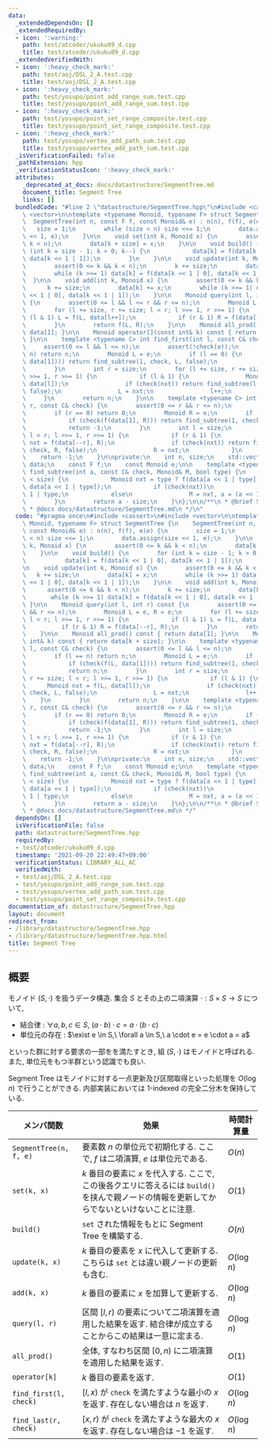 ```yaml
---
data:
  _extendedDependsOn: []
  _extendedRequiredBy:
  - icon: ':warning:'
    path: test/atcoder/ukuku09_d.cpp
    title: test/atcoder/ukuku09_d.cpp
  _extendedVerifiedWith:
  - icon: ':heavy_check_mark:'
    path: test/aoj/DSL_2_A.test.cpp
    title: test/aoj/DSL_2_A.test.cpp
  - icon: ':heavy_check_mark:'
    path: test/yosupo/point_add_range_sum.test.cpp
    title: test/yosupo/point_add_range_sum.test.cpp
  - icon: ':heavy_check_mark:'
    path: test/yosupo/point_set_range_composite.test.cpp
    title: test/yosupo/point_set_range_composite.test.cpp
  - icon: ':heavy_check_mark:'
    path: test/yosupo/vertex_add_path_sum.test.cpp
    title: test/yosupo/vertex_add_path_sum.test.cpp
  _isVerificationFailed: false
  _pathExtension: hpp
  _verificationStatusIcon: ':heavy_check_mark:'
  attributes:
    _deprecated_at_docs: docs/datastructure/SegmentTree.md
    document_title: Segment Tree
    links: []
  bundledCode: "#line 2 \"datastructure/SegmentTree.hpp\"\n#include <cassert>\n#include\
    \ <vector>\n\ntemplate <typename Monoid, typename F> struct SegmentTree {\n  \
    \  SegmentTree(int n, const F f, const Monoid& e) : n(n), f(f), e(e) {\n     \
    \   size = 1;\n        while (size < n) size <<= 1;\n        data.assign(size\
    \ << 1, e);\n    }\n\n    void set(int k, Monoid x) {\n        assert(0 <= k &&\
    \ k < n);\n        data[k + size] = x;\n    }\n\n    void build() {\n        for\
    \ (int k = size - 1; k > 0; k--) {\n            data[k] = f(data[k << 1 | 0],\
    \ data[k << 1 | 1]);\n        }\n    }\n\n    void update(int k, Monoid x) {\n\
    \        assert(0 <= k && k < n);\n        k += size;\n        data[k] = x;\n\
    \        while (k >>= 1) data[k] = f(data[k << 1 | 0], data[k << 1 | 1]);\n  \
    \  }\n\n    void add(int k, Monoid x) {\n        assert(0 <= k && k < n);\n  \
    \      k += size;\n        data[k] += x;\n        while (k >>= 1) data[k] = f(data[k\
    \ << 1 | 0], data[k << 1 | 1]);\n    }\n\n    Monoid query(int l, int r) const\
    \ {\n        assert(0 <= l && l <= r && r <= n);\n        Monoid L = e, R = e;\n\
    \        for (l += size, r += size; l < r; l >>= 1, r >>= 1) {\n            if\
    \ (l & 1) L = f(L, data[l++]);\n            if (r & 1) R = f(data[--r], R);\n\
    \        }\n        return f(L, R);\n    }\n\n    Monoid all_prod() const { return\
    \ data[1]; }\n\n    Monoid operator[](const int& k) const { return data[k + size];\
    \ }\n\n    template <typename C> int find_first(int l, const C& check) {\n   \
    \     assert(0 <= l && l <= n);\n        assert(!check(e));\n        if (l ==\
    \ n) return n;\n        Monoid L = e;\n        if (l == 0) {\n            if (check(f(L,\
    \ data[1]))) return find_subtree(1, check, L, false);\n            return n;\n\
    \        }\n        int r = size;\n        for (l += size, r += size; l < r; l\
    \ >>= 1, r >>= 1) {\n            if (l & 1) {\n                Monoid nxt = f(L,\
    \ data[l]);\n                if (check(nxt)) return find_subtree(l, check, L,\
    \ false);\n                L = nxt;\n                l++;\n            }\n   \
    \     }\n        return n;\n    }\n\n    template <typename C> int find_last(int\
    \ r, const C& check) {\n        assert(0 <= r && r <= n);\n        assert(!check(e));\n\
    \        if (r == 0) return 0;\n        Monoid R = e;\n        if (r == n) {\n\
    \            if (check(f(data[1], R))) return find_subtree(1, check, R, true);\n\
    \            return -1;\n        }\n        int l = size;\n        for (r += size;\
    \ l < r; l >>= 1, r >>= 1) {\n            if (r & 1) {\n                Monoid\
    \ nxt = f(data[--r], R);\n                if (check(nxt)) return find_subtree(r,\
    \ check, R, false);\n                R = nxt;\n            }\n        }\n    \
    \    return -1;\n    }\n\nprivate:\n    int n, size;\n    std::vector<Monoid>\
    \ data;\n    const F f;\n    const Monoid e;\n\n    template <typename C> int\
    \ find_subtree(int a, const C& check, Monoid& M, bool type) {\n        while (a\
    \ < size) {\n            Monoid nxt = type ? f(data[a << 1 | type], M) : f(M,\
    \ data[a << 1 | type]);\n            if (check(nxt))\n                a = a <<\
    \ 1 | type;\n            else\n                M = nxt, a = (a << 1 | 1) - type;\n\
    \        }\n        return a - size;\n    }\n};\n\n/**\n * @brief Segment Tree\n\
    \ * @docs docs/datastructure/SegmentTree.md\n */\n"
  code: "#pragma once\n#include <cassert>\n#include <vector>\n\ntemplate <typename\
    \ Monoid, typename F> struct SegmentTree {\n    SegmentTree(int n, const F f,\
    \ const Monoid& e) : n(n), f(f), e(e) {\n        size = 1;\n        while (size\
    \ < n) size <<= 1;\n        data.assign(size << 1, e);\n    }\n\n    void set(int\
    \ k, Monoid x) {\n        assert(0 <= k && k < n);\n        data[k + size] = x;\n\
    \    }\n\n    void build() {\n        for (int k = size - 1; k > 0; k--) {\n \
    \           data[k] = f(data[k << 1 | 0], data[k << 1 | 1]);\n        }\n    }\n\
    \n    void update(int k, Monoid x) {\n        assert(0 <= k && k < n);\n     \
    \   k += size;\n        data[k] = x;\n        while (k >>= 1) data[k] = f(data[k\
    \ << 1 | 0], data[k << 1 | 1]);\n    }\n\n    void add(int k, Monoid x) {\n  \
    \      assert(0 <= k && k < n);\n        k += size;\n        data[k] += x;\n \
    \       while (k >>= 1) data[k] = f(data[k << 1 | 0], data[k << 1 | 1]);\n   \
    \ }\n\n    Monoid query(int l, int r) const {\n        assert(0 <= l && l <= r\
    \ && r <= n);\n        Monoid L = e, R = e;\n        for (l += size, r += size;\
    \ l < r; l >>= 1, r >>= 1) {\n            if (l & 1) L = f(L, data[l++]);\n  \
    \          if (r & 1) R = f(data[--r], R);\n        }\n        return f(L, R);\n\
    \    }\n\n    Monoid all_prod() const { return data[1]; }\n\n    Monoid operator[](const\
    \ int& k) const { return data[k + size]; }\n\n    template <typename C> int find_first(int\
    \ l, const C& check) {\n        assert(0 <= l && l <= n);\n        assert(!check(e));\n\
    \        if (l == n) return n;\n        Monoid L = e;\n        if (l == 0) {\n\
    \            if (check(f(L, data[1]))) return find_subtree(1, check, L, false);\n\
    \            return n;\n        }\n        int r = size;\n        for (l += size,\
    \ r += size; l < r; l >>= 1, r >>= 1) {\n            if (l & 1) {\n          \
    \      Monoid nxt = f(L, data[l]);\n                if (check(nxt)) return find_subtree(l,\
    \ check, L, false);\n                L = nxt;\n                l++;\n        \
    \    }\n        }\n        return n;\n    }\n\n    template <typename C> int find_last(int\
    \ r, const C& check) {\n        assert(0 <= r && r <= n);\n        assert(!check(e));\n\
    \        if (r == 0) return 0;\n        Monoid R = e;\n        if (r == n) {\n\
    \            if (check(f(data[1], R))) return find_subtree(1, check, R, true);\n\
    \            return -1;\n        }\n        int l = size;\n        for (r += size;\
    \ l < r; l >>= 1, r >>= 1) {\n            if (r & 1) {\n                Monoid\
    \ nxt = f(data[--r], R);\n                if (check(nxt)) return find_subtree(r,\
    \ check, R, false);\n                R = nxt;\n            }\n        }\n    \
    \    return -1;\n    }\n\nprivate:\n    int n, size;\n    std::vector<Monoid>\
    \ data;\n    const F f;\n    const Monoid e;\n\n    template <typename C> int\
    \ find_subtree(int a, const C& check, Monoid& M, bool type) {\n        while (a\
    \ < size) {\n            Monoid nxt = type ? f(data[a << 1 | type], M) : f(M,\
    \ data[a << 1 | type]);\n            if (check(nxt))\n                a = a <<\
    \ 1 | type;\n            else\n                M = nxt, a = (a << 1 | 1) - type;\n\
    \        }\n        return a - size;\n    }\n};\n\n/**\n * @brief Segment Tree\n\
    \ * @docs docs/datastructure/SegmentTree.md\n */"
  dependsOn: []
  isVerificationFile: false
  path: datastructure/SegmentTree.hpp
  requiredBy:
  - test/atcoder/ukuku09_d.cpp
  timestamp: '2021-09-20 22:49:47+09:00'
  verificationStatus: LIBRARY_ALL_AC
  verifiedWith:
  - test/aoj/DSL_2_A.test.cpp
  - test/yosupo/point_add_range_sum.test.cpp
  - test/yosupo/vertex_add_path_sum.test.cpp
  - test/yosupo/point_set_range_composite.test.cpp
documentation_of: datastructure/SegmentTree.hpp
layout: document
redirect_from:
- /library/datastructure/SegmentTree.hpp
- /library/datastructure/SegmentTree.hpp.html
title: Segment Tree
---
```

## 概要
モノイド $(S, \cdot)$ を扱うデータ構造. 集合 $S$ とその上の二項演算 $\cdot : S \times S \to S$ について,

- 結合律 : $\forall a, b, c \in S,\ (a \cdot b) \cdot c = a \cdot (b \cdot c)$
- 単位元の存在 : $\exist e \in S,\ \forall a \in S,\ a \cdot e = e \cdot a = a$

といった群に対する要求の一部をを満たすとき, 組 $(S,\cdot)$ はモノイドと呼ばれる. また, 単位元をもつ半群という認識でも良い.

Segment Tree はモノイドに対する一点更新及び区間取得といった処理を $O(\log n)$ で行うことができる. 内部実装においては 1-indexed の完全二分木を保持している.

| メンバ関数             | 効果                                                                                                                                          | 時間計算量  |
| ---------------------- | --------------------------------------------------------------------------------------------------------------------------------------------- | ----------- |
| `SegmentTree(n, f, e)` | 要素数 $n$ の単位元で初期化する. ここで, $f$ は二項演算, $e$ は単位元である.                                                                  | $O(n)$      |
| `set(k, x)`            | $k$ 番目の要素に $x$ を代入する. ここで, この後各クエリに答えるには `build()` を挟んで親ノードの情報を更新してからでないといけないことに注意. | $O(1)$      |
| `build()`              | `set` された情報をもとに Segment Tree を構築する.                                                                                             | $O(n)$      |
| `update(k, x)`         | $k$ 番目の要素を $x$ に代入して更新する. こちらは `set` とは違い親ノードの更新も含む.                                                         | $O(\log n)$ |
| `add(k, x)`            | $k$ 番目の要素に $x$ を加算して更新する.                                                                                                      | $O(\log n)$ |
| `query(l, r)`          | 区間 $[l, r)$ の要素について二項演算を適用した結果を返す. 結合律が成立することからこの結果は一意に定まる.                                     | $O(\log n)$ |
| `all_prod()`           | 全体, すなわち区間 $[0, n)$ に二項演算を適用した結果を返す.                                                                                   | $O(1)$      |
| `operator[k]`          | $k$ 番目の要素を返す.                                                                                                                         | $O(1)$      |
| `find_first(l, check)` | $[l, x)$ が `check` を満たすような最小の $x$ を返す. 存在しない場合は $n$ を返す.                                                             | $O(\log n)$ |
| `find_last(r, check)`  | $[x, r)$ が `check` を満たすような最大の $x$ を返す. 存在しない場合は $-1$ を返す.                                                            | $O(\log n)$ |